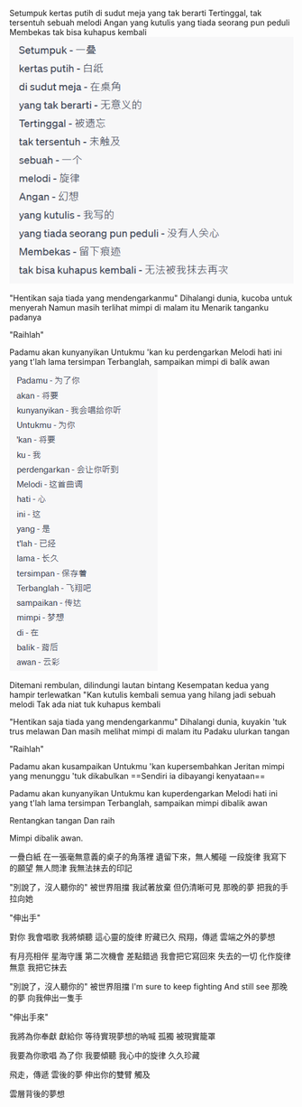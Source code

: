 Setumpuk kertas putih di sudut meja yang tak berarti 
Tertinggal, tak tersentuh sebuah melodi 
Angan yang kutulis yang tiada seorang pun peduli 
Membekas tak bisa kuhapus kembali 
![image.png|325](https://raw.githubusercontent.com/Ash0645/image_remote/main/202309050035696.png)

"Hentikan saja tiada yang mendengarkanmu" 
Dihalangi dunia, kucoba untuk menyerah 
Namun masih terlihat mimpi di malam itu 
Menarik tanganku padanya

"Raihlah"

Padamu akan kunyanyikan 
Untukmu 'kan ku perdengarkan 
Melodi hati ini yang t'lah lama tersimpan 
Terbanglah, sampaikan mimpi di balik awan
![image.png](https://raw.githubusercontent.com/Ash0645/image_remote/main/202309050119659.png)

Ditemani rembulan, dilindungi lautan bintang 
Kesempatan kedua yang hampir terlewatkan 
"Kan kutulis kembali semua yang hilang jadi sebuah melodi 
Tak ada niat tuk kuhapus kembali

"Hentikan saja tiada yang mendengarkanmu" 
Dihalangi dunia, kuyakin 'tuk trus melawan 
Dan masih melihat mimpi di malam itu 
Padaku ulurkan tangan

"Raihlah"

Padamu akan kusampaikan 
Untukmu 'kan kupersembahkan 
Jeritan mimpi yang menunggu 'tuk dikabulkan 
==Sendiri ia dibayangi kenyataan==

Padamu akan kunyanyikan 
Untukmu kan kuperdengarkan
Melodi hati ini yang t'lah lama tersimpan
Terbanglah, sampaikan mimpi dibalik awan

Rentangkan tangan
Dan raih

Mimpi dibalik awan.

一疊白紙
在一張毫無意義的桌子的角落裡
遺留下來，無人觸碰
一段旋律
我寫下的願望
無人問津
我無法抹去的印記

"別說了，沒人聽你的"
被世界阻擋
我試著放棄
但仍清晰可見
那晚的夢
把我的手拉向她

"伸出手"

對你 我會唱歌
我將傾聽
這心靈的旋律 
貯藏已久
飛翔，傳遞
雲端之外的夢想

有月亮相伴
星海守護
第二次機會
差點錯過
我會把它寫回來
失去的一切
化作旋律
無意
我把它抹去 

"別說了，沒人聽你的"
被世界阻擋
I'm sure to keep fighting
And still see
那晚的夢
向我伸出一隻手

"伸出手來"

我將為你奉獻
獻給你
等待實現夢想的吶喊
孤獨
被現實籠罩

我要為你歌唱 
為了你
我要傾聽
我心中的旋律
久久珍藏

飛走，傳遞
雲後的夢
伸出你的雙臂
觸及

雲層背後的夢想